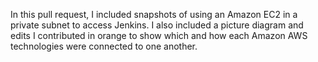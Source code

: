 In this pull request, I included snapshots of using an Amazon EC2 in a private subnet to access Jenkins. I also included a picture diagram and edits I contributed in orange to show which and how each Amazon AWS technologies were connected to one another.  
